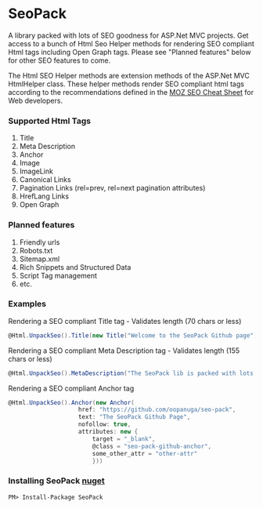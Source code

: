 # SeoPack

A library packed with lots of SEO goodness for ASP.Net MVC projects. Get access to a bunch of Html Seo Helper methods for rendering SEO compliant Html tags including Open Graph tags. Please see "Planned features" below for other SEO features to come.

The Html SEO Helper methods are extension methods of the ASP.Net MVC HtmlHelper class. These helper methods render SEO compliant html tags according to the recommendations defined in the [MOZ SEO Cheat Sheet](https://d2eeipcrcdle6.cloudfront.net/seo-cheat-sheet.pdf) for Web developers.

### Supported Html Tags
1. Title
2. Meta Description
3. Anchor
4. Image
5. ImageLink
6. Canonical Links
7. Pagination Links (rel=prev, rel=next pagination attributes)
8. HrefLang Links
9. Open Graph 

### Planned features
1. Friendly urls
2. Robots.txt
3. Sitemap.xml
4. Rich Snippets and Structured Data
5. Script Tag management
6. etc.

### Examples

Rendering a SEO compliant Title tag - Validates length (70 chars or less)
```c#
@Html.UnpackSeo().Title(new Title("Welcome to the SeoPack Github page"))
```

Rendering a SEO compliant Meta Description tag - Validates length (155 chars or less)
```c#
@Html.UnpackSeo().MetaDescription("The SeoPack lib is packed with lots of SEO goodness"))
```

Rendering a SEO compliant Anchor tag
```c#
@Html.UnpackSeo().Anchor(new Anchor(
                    href: "https://github.com/oopanuga/seo-pack",
                    text: "The SeoPack Github Page",
                    nofollow: true,
                    attributes: new {
                        target = "_blank",
                        @class = "seo-pack-github-anchor",
                        some_other_attr = "other-attr"
                        }))
```

### Installing SeoPack [nuget](https://www.nuget.org/packages/SeoPack/)
```
PM> Install-Package SeoPack
```
